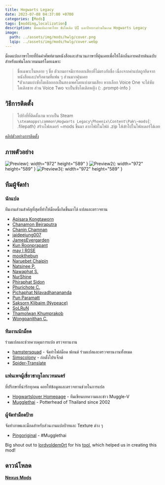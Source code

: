 ```yaml
---
title: Hogwarts Legacy
date: 2023-07-08 04:37:00 +0700
categories: [Mods]
tags: [modding,localization]
description: ม็อดแปลภาษาไทย ซับไตเติล UI และป้ายบางส่วนในเกม Hogwarts Legacy
image:
  path: ../assets/img/mods/hwlg/cover.png
  lqip: ../assets/img/mods/hwlg/cover.webp
---
```


ม็อดแปลภาษาไทยที่ยึดคำศัพท์ตามหนังสือและสำนวนภาษาที่คุ้นเคยเพื่อให้ได้กลิ่นอายคล้ายต้นฉบับสำหรับแฟนโลกเวทมนตร์โดยเฉพาะ
> ชื่อเฉพาะในหลาย ๆ ชื่อ ตัวเกมอาจมีการออกเสียงที่ไม่ตรงกับชื่อ เนื่องจากคำแปลถูกยึดจากหนังสือและ/หรือตามที่แฟน ๆ ส่วนมากคุ้นเคย  
*ตัวเกมแบ่งซับไตเติลออกเป็นสองเพศโดยแบ่งตามเสียง หากเลือก Voice One จะได้ซับไตเติลชาย ส่วน Voice Two จะเป็นซับไตเติลหญิง
{: .prompt-info }

## วิธีการติดตั้ง

> ไปยังที่ที่ติดตั้งเกม หากเป็น Steam  
`\steamapps\common\Hogwarts Legacy\Phoenix\Content\Pak\~mods`{: .filepath}
สร้างโฟลเดอร์ ~mods ขึ้นมา ลากไฟล์ในไฟล์ .zip ใส่เข้าไปในโฟลเดอร์ได้เลย

[คลิปตัวอย่างการติดตั้ง](https://youtu.be/8XYpghtSNVg)

## ภาพตัวอย่าง

![Preview](https://staticdelivery.nexusmods.com/mods/5113/images/1409/1409-1688785614-1438522915.png){: width="972" height="589" }
![Preview2](https://staticdelivery.nexusmods.com/mods/5113/images/1409/1409-1688786838-1432405255.png){: width="972" height="589" }
![Preview3](https://staticdelivery.nexusmods.com/mods/5113/images/1409/1409-1688785613-558441.png){: width="972" height="589" }

## ทีมผู้จัดทำ

### นักแปล

ทีมงานส่วนสำคัญที่สุดที่ทำให้ม็อดนี้เกิดขึ้นมาได้ แปลและตรวจทาน

- [Apisara Kongtaworn](https://www.facebook.com/Apisara.k43)
- [Chanamon Bejraputra](https://www.facebook.com/jan.chanamon)
- [Chanin Chamnan](https://www.facebook.com/chinznz.chamnan/)
- [jaideejung007](https://discuzthai.com/)
- [JamesEvergarden](https://www.facebook.com/profile.php?id=100003894496976)
- [Kun Roonprapant]()
- [may I R0SE](https://instagram.com/mamukyy)
- [mookthebun](https://www.twitch.tv/mookthebun)
- [Naruebet Chaipin](https://www.facebook.com/naruebet)
- [Natsinee P.](https://www.facebook.com/nam.pongsuwan/)
- [Nawaphat S.]()
- [NurShine]()
- [Phiraphat Sidon](https://www.facebook.com/phiraphats/)
- [Phurichote C.]()
- [Pichaphat Nilavadhanananda](https://www.facebook.com/oilfromnowherex)
- [Pun Paramatt]()
- [Saksorn Klibaim (Nypeace)](https://www.facebook.com/saksorn.glibaim)
- [SoLRuN](https://www.facebook.com/profile.php?id=100009724057464)
- [Thamolwan Khumprakob](https://www.facebook.com/jobjab.khumprakob)
- [Wongpanithan C.](https://instagram.com/niitanc)

### ทีมงานนักม็อด

ร่วมแปลและช่วยควบคุมการแปล ตรวจทานงาน

- [hamstersquad](https://www.facebook.com/onehamstersquad) - จัดทำไฟล์ม็อด ฟอนต์ ร่วมแปลและตรวจทานงานทั้งหมด
- [Simscolony](https://www.facebook.com/SimsColony/) - ก่อตั้งโปรเจ็กต์ 
- [Spider-Translate](https://www.facebook.com/SpiderTranslate/)

### แฟนเพจผู้เชี่ยวชาญโลกเวทมนตร์ 

ที่ปรึกษาที่น่ารักทุกคน คอยให้ข้อมูลและตรวจทานช่วยในการแปล

- [Hogwartslover Homepage](https://www.facebook.com/hogwartsloverhomepage) - ทีมเขียนบทความและข่าว Muggle-V
- [Mugglethai](https://www.facebook.com/mugglethai.mt) - Potterhead of Thailand since 2002

### ผู้จัดทำม็อดป้าย

จัดทำภาพและม็อดสำหรับส่วนงานแปลป้ายและ Texture ต่าง ๆ

- [Pingoriginal](https://www.facebook.com/pingpongoriginal) - #Mugglethai


Big shout out to [lordvoldem0rt](https://github.com/lordvoldem0rt) for his [tool](https://www.nexusmods.com/hogwartslegacy/mods/24), which helped us in creating this mod!


## ดาวน์โหลด
[**Nexus Mods**](https://www.nexusmods.com/hogwartslegacy/mods/1409)